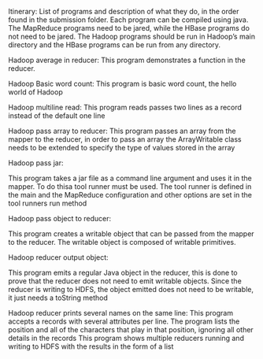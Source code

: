 Itinerary:
List of programs and description of what they do, in the order found in the submission folder.
Each program can be compiled using java. The MapReduce programs need to be jared, while
the HBase programs do not need to be jared. The Hadoop programs should be run in Hadoop’s main 
directory and the HBase programs can be run from any directory.


Hadoop average in reducer:
This program demonstrates a function in the reducer.

Hadoop Basic word count:
This program is basic word count, the hello world of Hadoop

Hadoop multiline read:
This program reads passes two lines as a record instead of the default one line

Hadoop pass array to reducer:
This program passes an array from the mapper to the reducer, in order to pass an array the
ArrayWritable class needs to be extended to specify the type of values stored in the array

Hadoop pass jar:

This program takes a jar file as a command line argument and uses it in the mapper. To do
thisa tool runner must be used. The tool runner is defined in the main and the MapReduce
configuration and other options are set in the tool runners run method

Hadoop pass object to reducer:

This program creates a writable object that can be passed from the mapper to the reducer.
The writable object is composed of writable primitives.

Hadoop reducer output object:

This program emits a regular Java object in the reducer, this is done to prove that the reducer
does not need to emit writable objects. Since the reducer is writing to HDFS, the object
emitted does not need to be writable, it just needs a toString method

Hadoop reducer prints several names on the same line:
This program accepts a records with several attributes per line. The program lists the position
and all of the characters that play in that position, ignoring all other details in the records This
program shows multiple reducers running and writing to HDFS with the results in the form of a
list

